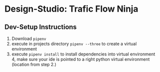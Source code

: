 # Design-Studio: Trafic Flow Ninja

## Dev-Setup Instructions

1. Download `pipenv`
2. execute in projects directory `pipenv --three` to create a virtual environment
3. execute `pipenv install` to install dependencies into virtual environment
4, make sure your ide is pointed to a right python virtual environment (location from step 2.)